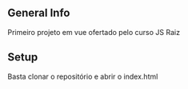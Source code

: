 ## General Info
Primeiro projeto em vue ofertado pelo curso JS Raiz

## Setup
Basta clonar o repositório e abrir o index.html


